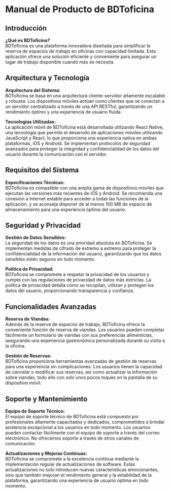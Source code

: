 # Manual de Producto de BDToficina

## Introducción
**¿Qué es BDToficina?**  
BDToficina es una plataforma innovadora diseñada para simplificar la reserva de espacios de trabajo en oficinas con capacidad limitada. Esta aplicación ofrece una solución eficiente y conveniente para asegurar un lugar de trabajo disponible cuando más se necesita.

## Arquitectura y Tecnología
**Arquitectura del Sistema:**  
BDToficina se basa en una arquitectura cliente-servidor altamente escalable y robusta. Los dispositivos móviles actúan como clientes que se conectan a un servidor centralizado a través de una API RESTful, garantizando un rendimiento óptimo y una experiencia de usuario fluida.

**Tecnologías Utilizadas:**  
La aplicación móvil de BDToficina está desarrollada utilizando React Native, una tecnología que permite el desarrollo de aplicaciones móviles utilizando JavaScript y React, lo que proporciona una experiencia nativa en ambas plataformas, iOS y Android. Se implementan protocolos de seguridad avanzados para proteger la integridad y confidencialidad de los datos del usuario durante la comunicación con el servidor.

## Requisitos del Sistema
**Especificaciones Técnicas:**  
BDToficina es compatible con una amplia gama de dispositivos móviles que ejecutan las versiones más recientes de iOS y Android. Se recomienda una conexión a Internet estable para acceder a todas las funciones de la aplicación, y se aconseja disponer de al menos 100 MB de espacio de almacenamiento para una experiencia óptima del usuario.

## Seguridad y Privacidad
**Gestión de Datos Sensibles:**  
La seguridad de los datos es una prioridad absoluta en BDToficina. Se implementan medidas de cifrado de extremo a extremo para proteger la confidencialidad de la información del usuario, garantizando que los datos sensibles estén seguros en todo momento.

**Política de Privacidad:**  
BDToficina se compromete a respetar la privacidad de los usuarios y cumple con las regulaciones de privacidad de datos más estrictas. La política de privacidad detalla cómo se recopilan, utilizan y protegen los datos del usuario, proporcionando transparencia y confianza.

## Funcionalidades Avanzadas
**Reserva de Viandas:**  
Además de la reserva de espacios de trabajo, BDToficina ofrece la conveniente función de reserva de viandas. Los usuarios pueden completar fácilmente un formulario de viandas con sus preferencias alimenticias, asegurando una experiencia gastronómica personalizada durante su visita a la oficina.

**Gestión de Reservas:**  
BDToficina proporciona herramientas avanzadas de gestión de reservas para una experiencia sin complicaciones. Los usuarios tienen la capacidad de cancelar o modificar sus reservas, así como actualizar la información sobre viandas, todo ello con solo unos pocos toques en la pantalla de su dispositivo móvil.

## Soporte y Mantenimiento
**Equipo de Soporte Técnico:**  
El equipo de soporte técnico de BDToficina está compuesto por profesionales altamente capacitados y dedicados, comprometidos a brindar asistencia excepcional a los usuarios en todo momento. Los usuarios pueden contactar fácilmente con el equipo de soporte a través del correo electrónico. No ofrecemos soporte a través de otros canales de comunicación.


**Actualizaciones y Mejoras Continuas:**  
BDToficina se compromete a la excelencia continua mediante la implementación regular de actualizaciones de software. Estas actualizaciones no solo introducen nuevas características emocionantes, sino que también mejoran el rendimiento general y la estabilidad de la plataforma, garantizando una experiencia de usuario óptima en todo momento.
